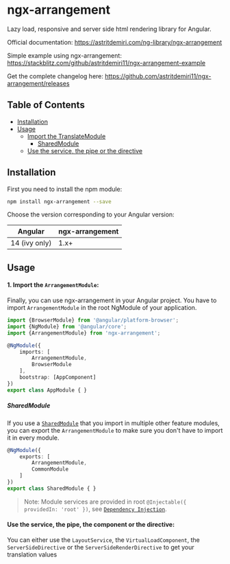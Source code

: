 # ngx-arrangement

Lazy load, responsive and server side html rendering library for Angular.

Official documentation: https://astritdemiri.com/ng-library/ngx-arrangement

Simple example using ngx-arrangement: https://stackblitz.com/github/astritdemiri11/ngx-arrangement-example

Get the complete changelog here: https://github.com/astritdemiri11/ngx-arrangement/releases

## Table of Contents
* [Installation](#installation)
* [Usage](#usage)
  * [Import the TranslateModule](#1-import-the-translatemodule)
    * [SharedModule](#sharedmodule)
  * [Use the service, the pipe or the directive](#use-the-service-the-pipe-the-component-or-the-directive)


## Installation

First you need to install the npm module:

```sh
npm install ngx-arrangement --save
```

Choose the version corresponding to your Angular version:

 Angular       | ngx-arrangement
 ------------- | ---------------
 14 (ivy only) | 1.x+           


## Usage

#### 1. Import the `ArrangementModule`:

Finally, you can use ngx-arrangement in your Angular project. You have to import `ArrangementModule` in the root NgModule of your application.

```ts
import {BrowserModule} from '@angular/platform-browser';
import {NgModule} from '@angular/core';
import {ArrangementModule} from 'ngx-arrangement';

@NgModule({
    imports: [
        ArrangementModule,
        BrowserModule
    ],
    bootstrap: [AppComponent]
})
export class AppModule { }
```

##### SharedModule

If you use a [`SharedModule`](https://angular.io/guide/sharing-ngmodules) that you import in multiple other feature modules,
you can export the `ArrangementModule` to make sure you don't have to import it in every module.

```ts
@NgModule({
    exports: [
        ArrangementModule,
        CommonModule
    ]
})
export class SharedModule { }
```

> Note: Module services are provided in root `@Injectable({ providedIn: 'root' })`, see [`Dependency Injection`](https://angular.io/guide/dependency-injection).

#### Use the service, the pipe, the component or the directive:

You can either use the `LayoutService`, the `VirtualLoadComponent`, the `ServerSideDirective` or the `ServerSideRenderDirective` to get your translation values
